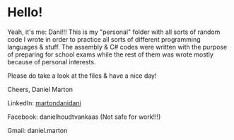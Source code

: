 # Hello!

Yeah, it's me: Dani!!! This is my "personal" folder with all sorts of random code I wrote in order to practice all sorts of different programming languages & stuff. The assembly & C# codes were written with the purpose of preparing for school exams while the rest of them was wrote mostly because of personal interests. 

Please do take a look at the files & have a nice day!

Cheers,
Daniel Marton 

LinkedIn: [martondanidani](https://www.linkedin.com/in/martondanidani)

Facebook: danielhoudtvankaas (Not safe for work!!!)

Gmail: daniel.marton
